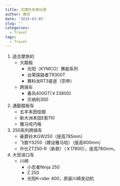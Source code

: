 ```yaml
---
title: 买摩托车做功课
author: 黄俭
date: '2019-03-05'
slug: ''
categories:
  - Travel
tags:
  - Travel
---
```

1. 适合摩旅的
    - 大踏板
       - 光阳（KYMCO）赛艇系列
       - 台荣探路者TR300T
       - 赛科龙RT3睿途（宗申）
    - 跨骑车
       - 春风400GT(￥33800)
       - 贝纳利300
2. 通勤踏板车
    - 五羊本田佳御
    - 新大洲本田E影110
    - 雅马哈巧格
3. 250系列跨骑车
    - 豪爵铃木GW250（座高785mm）
    - 飞致YS250（建设雅马哈）（座高800mm）
    - 升仕ZT250-R（新款）（￥17800），座高780mm。
4. 大贸进口车
    - 川崎
       - 小忍者Ninja 250
       - Z 250
       - 光阳K-rider 400，原装川崎发动机